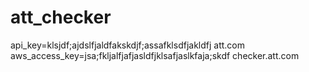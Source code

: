# att_checker

api_key=klsjdf;ajdslfjaldfakskdjf;assafklsdfjakldfj att.com
aws_access_key=jsa;fkljalfjafjasldfjklsafjaslkfaja;skdf checker.att.com
